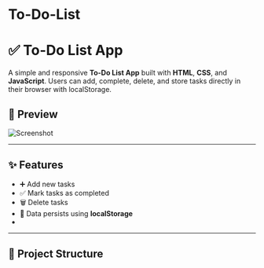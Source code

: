# To-Do-List

# ✅ To-Do List App

A simple and responsive **To-Do List App** built with **HTML**, **CSS**, and **JavaScript**. Users can add, complete, delete, and store tasks directly in their browser with localStorage.

## 📸 Preview

![Screenshot](https://via.placeholder.com/800x400?text=To-Do+List+App+Preview)



---

## ✨ Features

- ➕ Add new tasks
- ✅ Mark tasks as completed
- 🗑️ Delete tasks
- 💾 Data persists using **localStorage**
-

---

## 📁 Project Structure

